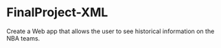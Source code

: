 # FinalProject-XML
Create a Web app that allows the user to see historical information on the NBA teams.
